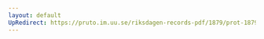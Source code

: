 ```yaml
---
layout: default
UpRedirect: https://pruto.im.uu.se/riksdagen-records-pdf/1879/prot-1879--fk--007.pdf
---
```

